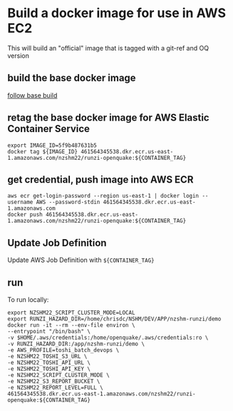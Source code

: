 # Build a docker image for use in AWS EC2
This will build an "official" image that is tagged with a git-ref and OQ version

## build the base docker image
[follow base build](./docker_setup_oq_base.md)

## retag the base docker image for AWS Elastic Container Service
```
export IMAGE_ID=5f9b487631b5
docker tag ${IMAGE_ID} 461564345538.dkr.ecr.us-east-1.amazonaws.com/nzshm22/runzi-openquake:${CONTAINER_TAG}
```

## get credential, push image into AWS ECR

```
aws ecr get-login-password --region us-east-1 | docker login --username AWS --password-stdin 461564345538.dkr.ecr.us-east-1.amazonaws.com
docker push 461564345538.dkr.ecr.us-east-1.amazonaws.com/nzshm22/runzi-openquake:${CONTAINER_TAG}
```

## Update Job Definition
Update AWS Job Definition with `${CONTAINER_TAG}`

## run
To run locally:
```
export NZSHM22_SCRIPT_CLUSTER_MODE=LOCAL
export RUNZI_HAZARD_DIR=/home/chrisdc/NSHM/DEV/APP/nzshm-runzi/demo
docker run -it --rm --env-file environ \
--entrypoint "/bin/bash" \
-v $HOME/.aws/credentials:/home/openquake/.aws/credentials:ro \
-v RUNZI_HAZARD_DIR:/app/nzshm-runzi/demo \
-e AWS_PROFILE=toshi_batch_devops \
-e NZSHM22_TOSHI_S3_URL \
-e NZSHM22_TOSHI_API_URL \
-e NZSHM22_TOSHI_API_KEY \
-e NZSHM22_SCRIPT_CLUSTER_MODE \
-e NZSHM22_S3_REPORT_BUCKET \
-e NZSHM22_REPORT_LEVEL=FULL \
461564345538.dkr.ecr.us-east-1.amazonaws.com/nzshm22/runzi-openquake:${CONTAINER_TAG}
```
